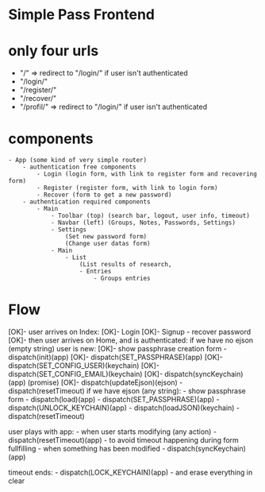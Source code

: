 # Simple Pass Frontend

# only four urls

 - "/" => redirect to "/login/" if user isn't authenticated
 - "/login/"
 - "/register/"
 - "/recover/"
 - "/profil/" => redirect to "/login/" if user isn't authenticated

# components
    - App (some kind of very simple router)
        - authentication free components
            - Login (login form, with link to register form and recovering form)
            - Register (register form, with link to login form)
            - Recover (form to get a new password)
        - authentication required components
            - Main
                - Toolbar (top) (search bar, logout, user info, timeout)
                - Navbar (left) (Groups, Notes, Passwords, Settings)
                - Settings
                    (Set new password form)
                    (Change user datas form)
                - Main
                    - List
                        (List results of research, 
                        - Entries
                            - Groups entries

# Flow

[OK]- user arrives on Index:
    [OK]- Login
    [OK]- Signup
    - recover password
[OK]- then user arrives on Home, and is authenticated:
if we have no ejson (empty string) user is new:
    [OK]- show passphrase creation form
    - dispatch(init)(app)
        [OK]- dispatch(SET_PASSPHRASE)(app)
        [OK]- dispatch(SET_CONFIG_USER)(keychain)
        [OK]- dispatch(SET_CONFIG_EMAIL)(keychain)
        [OK]- dispatch(syncKeychain)(app) (promise)
        [OK]- dispatch(updateEjson)(ejson)
            - dispatch(resetTimeout)
if we have ejson (any string):
    - show passphrase form
    - dispatch(load)(app)
        - dispatch(SET_PASSPHRASE)(app)
        - dispatch(UNLOCK_KEYCHAIN)(app)
        - dispatch(loadJSON)(keychain)
        - dispatch(resetTimeout)

user plays with app:
    - when user starts modifying (any action)
        - dispatch(resetTimeout)(app) - to avoid timeout happening during form fullfilling
    - when something has been modified
        - dispatch(syncKeychain)(app)

timeout ends:
    - dispatch(LOCK_KEYCHAIN)(app) - and erase everything in clear

